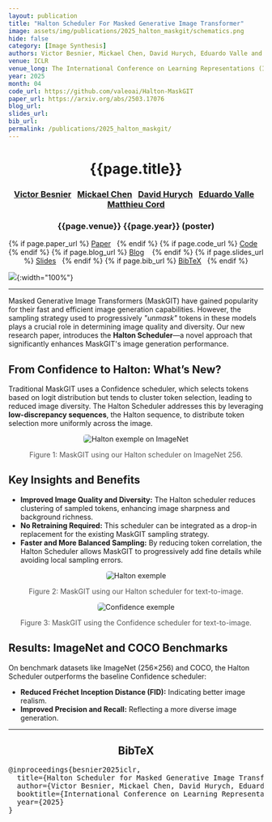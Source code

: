 ```yaml
---
layout: publication
title: "Halton Scheduler For Masked Generative Image Transformer"
image: assets/img/publications/2025_halton_maskgit/schematics.png
hide: false
category: [Image Synthesis]
authors: Victor Besnier, Mickael Chen, David Hurych, Eduardo Valle and Matthieu Cord
venue: ICLR
venue_long: The International Conference on Learning Representations (ICLR)
year: 2025
month: 04
code_url: https://github.com/valeoai/Halton-MaskGIT
paper_url: https://arxiv.org/abs/2503.17076
blog_url: 
slides_url: 
bib_url: 
permalink: /publications/2025_halton_maskgit/
---
```


<h1 align="center"> {{page.title}} </h1>
<!-- Simple call of authors -->
<!-- <h3 align="center"> {{page.authors}} </h3> -->
<!-- Alternatively you can add links to author pages -->
<h3 align="center"><a href="https://scholar.google.com/citations?hl=fr&user=n_C2h-QAAAAJ">Victor Besnier</a> &nbsp; <a href="https://www.linkedin.com/in/mickael-chen-ml/">Mickael Chen</a> &nbsp; <a href="https://scholar.google.com/citations?user=XY1PVwYAAAAJ&hl=fr&oi=ao">David Hurych</a> &nbsp; <a href="https://eduardovalle.com/">Eduardo Valle</a> &nbsp; <a href="https://cord.isir.upmc.fr/">Matthieu Cord</a></h3>

<h3 align="center"> {{page.venue}} {{page.year}} (poster) </h3>

<div align="center">
  <p>
    {% if page.paper_url %}
    <a href="{{ page.paper_url }}"><i class="far fa-file-pdf"></i> Paper</a>&nbsp;&nbsp;
    {% endif %}
    {% if page.code_url %}
    <a href="{{ page.code_url }}"><i class="fab fa-github"></i> Code</a> &nbsp;&nbsp;
    {% endif %}
    {% if page.blog_url %}
    <a href="{{ page.blog_url }}"><i class="fab fa-blogger"></i> Blog</a> &nbsp;&nbsp;
    {% endif %}
    {% if page.slides_url %}
    <a href="{{ page.slides_url }}"><i class="far fa-file-pdf"></i> Slides</a>&nbsp;&nbsp;
    {% endif %}
    {% if page.bib_url %}
    <a href="{{ page.bib_url}}"><i class="far fa-file-alt"></i> BibTeX</a>&nbsp;&nbsp;
    {% endif %}
  </p>
</div>

![](../../assets/img/publications/2025_halton_maskgit/schematics.png){:width="100%"}

<hr>


<div>
<p>Masked Generative Image Transformers (MaskGIT) have gained popularity for their fast and efficient image generation capabilities. However, the sampling strategy used to progressively <em>"unmask"</em> tokens in these models plays a crucial role in determining image quality and diversity. Our new research paper, introduces the <strong>Halton Scheduler</strong>—a novel approach that significantly enhances MaskGIT's image generation performance.</p>

<h2>From Confidence to Halton: What’s New?</h2>
<p>Traditional MaskGIT uses a Confidence scheduler, which selects tokens based on logit distribution but tends to cluster token selection, leading to reduced image diversity. The Halton Scheduler addresses this by leveraging <strong>low-discrepancy sequences</strong>, the Halton sequence, to distribute token selection more uniformly across the image.</p>

<div style="text-align: center;">
    <img src="../../assets/img/publications/2025_halton_maskgit/imagenet_quali.png" alt="Halton exemple on ImageNet" style="width: auto; height: auto; border-radius: 5px;">
    <p style="font-size: 14px; color: #555;">Figure 1: MaskGIT using our Halton scheduler on ImageNet 256.</p>
</div>

<h2>Key Insights and Benefits</h2>
<ul>
    <li><strong>Improved Image Quality and Diversity:</strong> The Halton scheduler reduces clustering of sampled tokens, enhancing image sharpness and background richness.</li>
    <li><strong>No Retraining Required:</strong> This scheduler can be integrated as a drop-in replacement for the existing MaskGIT sampling strategy.</li>
    <li><strong>Faster and More Balanced Sampling:</strong> By reducing token correlation, the Halton Scheduler allows MaskGIT to progressively add fine details while avoiding local sampling errors.</li>
</ul>

<div style="text-align: center;">
    <img src="../../assets/img/publications/2025_halton_maskgit/txt2img_halton.jpg" alt="Halton exemple" style="width: auto; height: auto; border-radius: 5px;">
    <p style="font-size: 14px; color: #555;">Figure 2: MaskGIT using our Halton scheduler for text-to-image.</p>
</div>

<div style="text-align: center;">
    <img src="../../assets/img/publications/2025_halton_maskgit/txt2img_conf.jpg" alt="Confidence exemple" style="width: auto; height: auto; border-radius: 5px;">
    <p style="font-size: 14px; color: #555;">Figure 3: MaskGIT using the Confidence scheduler for text-to-image.</p>
</div>



<h2>Results: ImageNet and COCO Benchmarks</h2>
<p>On benchmark datasets like ImageNet (256×256) and COCO, the Halton Scheduler outperforms the baseline Confidence scheduler:</p>
<ul>
    <li><strong>Reduced Fréchet Inception Distance (FID):</strong> Indicating better image realism.</li>
    <li><strong>Improved Precision and Recall:</strong> Reflecting a more diverse image generation.</li>
</ul>
</div>

<hr>

<h2  align="center">BibTeX</h2>
<left>
  <pre class="bibtex-box">
@inproceedings{besnier2025iclr,
  title={Halton Scheduler for Masked Generative Image Transformer},
  author={Victor Besnier, Mickael Chen, David Hurych, Eduardo Valle, Matthieu Cord},
  booktitle={International Conference on Learning Representations (ICLR)},
  year={2025}
}
</pre>
</left>

<br>
